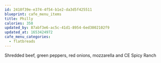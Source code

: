 ```yaml
---
id: 2410f39e-e374-4f54-b1e2-da3d5f425511
blueprint: cafe_menu_items
title: Philly
calories: 358
updated_by: 87abf3e6-ac5c-41d1-8954-6ed3002102f9
updated_at: 1653424972
cafe_menu_categories:
  - flatbreads
---
```

Shredded beef, green peppers, red onions, mozzarella and CE Spicy Ranch